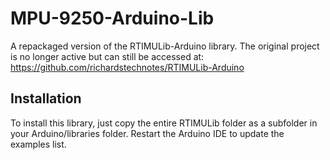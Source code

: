 # MPU-9250-Arduino-Lib

A repackaged version of the RTIMULib-Arduino library. The original project
is no longer active but can still be accessed at:
https://github.com/richardstechnotes/RTIMULib-Arduino

Installation
--------------------------------------------------------------------------------

To install this library, just copy the entire RTIMULib folder as a subfolder in your
Arduino/libraries folder. Restart the Arduino IDE to update the examples list.
